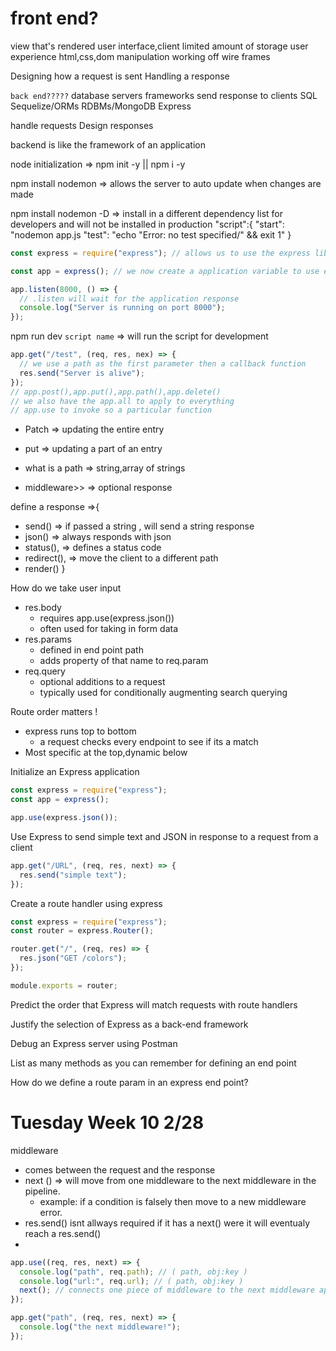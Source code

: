 <!-- Monday week 10 2/27 -->

<!-- topic of day:Express -->

# front end?

view that's rendered
user interface,client
limited amount of storage
user experience
html,css,dom manipulation
working off wire frames

Designing how a request is sent
Handling a response

`back end?????`
database
servers
frameworks
send response to clients
SQL
Sequelize/ORMs
RDBMs/MongoDB
Express

handle requests
Design responses

backend is like the framework of an application

node initialization => npm init -y || npm i -y

npm install nodemon => allows the server to auto update when changes are made

npm install nodemon -D => install in a different dependency list for developers and will not be installed in production
"script":{
"start": "nodemon app.js
"test": "echo \"Error: no test specified/" && exit 1"
}

```js
const express = require("express"); // allows us to use the express library by importing into the JS file

const app = express(); // we now create a application variable to use express

app.listen(8000, () => {
  // .listen will wait for the application response
  console.log("Server is running on port 8000");
});
```

npm run dev `script name` => will run the script for development

```js
app.get("/test", (req, res, nex) => {
  // we use a path as the first parameter then a callback function
  res.send("Server is alive");
});
// app.post(),app.put(),app.path(),app.delete()
// we also have the app.all to apply to everything
// app.use to invoke so a particular function
```

- Patch => updating the entire entry
- put => updating a part of an entry

- what is a path => string,array of strings

- middleware>> => optional response

define a response =>{

- send() => if passed a string , will send a string response
- json() => always responds with json
- status(), => defines a status code
- redirect(), => move the client to a different path
- render()
  }

How do we take user input

- res.body
  - requires app.use(express.json())
  - often used for taking in form data
- res.params
  - defined in end point path
  - adds property of that name to req.param
- req.query
  - optional additions to a request
  - typically used for conditionally augmenting search querying

Route order matters !

- express runs top to bottom
  - a request checks every endpoint to see if its a match
- Most specific at the top,dynamic below

<!-- learning objective -->

Initialize an Express application

<!--
* we initialize node
* install express
* use the require keyword to use the express keyword from the library
* initialize the app variable set to the express keyword invoked
 -->

```js
const express = require("express");
const app = express();

app.use(express.json());
```

Use Express to send simple text and JSON in response to a request from a client

```js
app.get("/URL", (req, res, next) => {
  res.send("simple text");
});
```

Create a route handler using express

```js
const express = require("express");
const router = express.Router();

router.get("/", (req, res) => {
  res.json("GET /colors");
});

module.exports = router;
```

Predict the order that Express will match requests with route handlers

<!--
 -->

Justify the selection of Express as a back-end framework

<!--
 -->

Debug an Express server using Postman

<!--
 -->

List as many methods as you can remember for defining an end point

<!--
  -->

How do we define a route param in an express end point?

<!--
 -->

# Tuesday Week 10 2/28

middleware

- comes between the request and the response
- next () => will move from one middleware to the next middleware in the pipeline.
  - example: if a condition is falsely then move to a new middleware error.
- res.send() isnt allways required if it has a next() were it will eventualy reach a res.send()
- 

```js
app.use((req, res, next) => {
  console.log("path", req.path); // ( path, obj:key )
  console.log("url:", req.url); // ( path, obj:key )
  next(); // connects one piece of middleware to the next middleware applicable
});

app.get("path", (req, res, next) => {
  console.log("the next middleware!");
});
```
